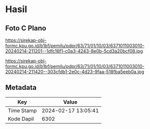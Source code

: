 # Hasil

## Foto C Plano

https://sirekap-obj-formc.kpu.go.id/b1bf/pemilu/pdpr/63/71/01/10/03/6371011003010-20240214-211201--1dfc16f1-c0a3-4243-8e0b-5cd3a20bcf08.jpg

https://sirekap-obj-formc.kpu.go.id/b1bf/pemilu/pdpr/63/71/01/10/03/6371011003010-20240214-211420--303cfdb1-2e0c-4d23-9faa-518fba5eeb0a.jpg


## Metadata

| Key        | Value               |
| ---------- | ------------------- |
| Time Stamp | 2024-02-17 13:05:41 |
| Kode Dapil | 6302                |



